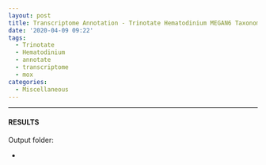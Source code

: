 ```yaml
---
layout: post
title: Transcriptome Annotation - Trinotate Hematodinium MEGAN6 Taxonomic-specific Trinity Assembly on Mox
date: '2020-04-09 09:22'
tags: 
  - Trinotate
  - Hematodinium
  - annotate
  - transcriptome
  - mox
categories: 
  - Miscellaneous
---
```




---

#### RESULTS

Output folder:

- []()

